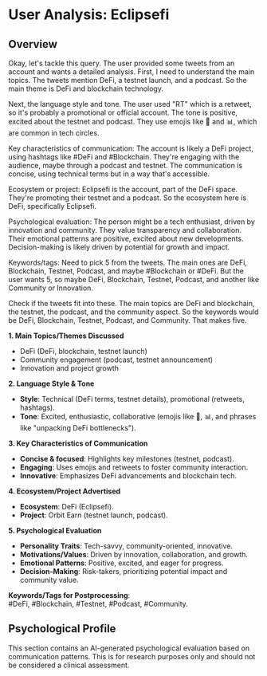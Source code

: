 # User Analysis: Eclipsefi

## Overview

<think>
Okay, let's tackle this query. The user provided some tweets from an account and wants a detailed analysis. First, I need to understand the main topics. The tweets mention DeFi, a testnet launch, and a podcast. So the main theme is DeFi and blockchain technology.

Next, the language style and tone. The user used "RT" which is a retweet, so it's probably a promotional or official account. The tone is positive, excited about the testnet and podcast. They use emojis like 👀 and 📊, which are common in tech circles.

Key characteristics of communication: The account is likely a DeFi project, using hashtags like #DeFi and #Blockchain. They're engaging with the audience, maybe through a podcast and testnet. The communication is concise, using technical terms but in a way that's accessible.

Ecosystem or project: Eclipsefi is the account, part of the DeFi space. They're promoting their testnet and a podcast. So the ecosystem here is DeFi, specifically Eclipsefi.

Psychological evaluation: The person might be a tech enthusiast, driven by innovation and community. They value transparency and collaboration. Their emotional patterns are positive, excited about new developments. Decision-making is likely driven by potential for growth and impact.

Keywords/tags: Need to pick 5 from the tweets. The main ones are DeFi, Blockchain, Testnet, Podcast, and maybe #Blockchain or #DeFi. But the user wants 5, so maybe DeFi, Blockchain, Testnet, Podcast, and another like Community or Innovation.

Check if the tweets fit into these. The main topics are DeFi and blockchain, the testnet, the podcast, and the community aspect. So the keywords would be DeFi, Blockchain, Testnet, Podcast, and Community. That makes five.
</think>

**1. Main Topics/Themes Discussed**  
- DeFi (DeFi, blockchain, testnet launch)  
- Community engagement (podcast, testnet announcement)  
- Innovation and project growth  

**2. Language Style & Tone**  
- **Style**: Technical (DeFi terms, testnet details), promotional (retweets, hashtags).  
- **Tone**: Excited, enthusiastic, collaborative (emojis like 👀, 📊, and phrases like "unpacking DeFi bottlenecks").  

**3. Key Characteristics of Communication**  
- **Concise & focused**: Highlights key milestones (testnet, podcast).  
- **Engaging**: Uses emojis and retweets to foster community interaction.  
- **Innovative**: Emphasizes DeFi advancements and blockchain tech.  

**4. Ecosystem/Project Advertised**  
- **Ecosystem**: DeFi (Eclipsefi).  
- **Project**: Orbit Earn (testnet launch, podcast).  

**5. Psychological Evaluation**  
- **Personality Traits**: Tech-savvy, community-oriented, innovative.  
- **Motivations/Values**: Driven by innovation, collaboration, and growth.  
- **Emotional Patterns**: Positive, excited, and eager for progress.  
- **Decision-Making**: Risk-takers, prioritizing potential impact and community value.  

**Keywords/Tags for Postprocessing**:  
#DeFi, #Blockchain, #Testnet, #Podcast, #Community.

## Psychological Profile

This section contains an AI-generated psychological evaluation based on communication patterns. This is for research purposes only and should not be considered a clinical assessment.